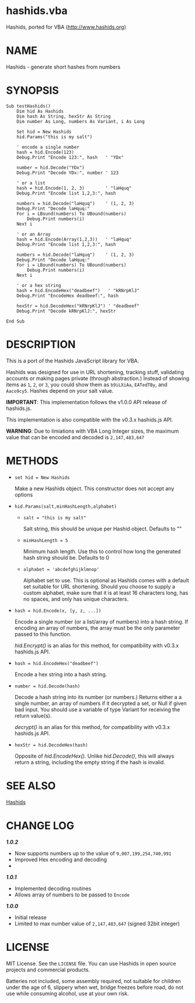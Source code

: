 # hashids.vba
Hashids, ported for VBA (http://www.hashids.org)

# NAME

Hashids - generate short hashes from numbers

# SYNOPSIS

    Sub testHashids()
        Dim hid As Hashids
        Dim hash As String, hexStr As String
        Dim number As Long, numbers As Variant, i As Long
    
        Set hid = New Hashids
        hid.Params("this is my salt")
    
        ' encode a single number
        hash = hid.Encode(123)          
        Debug.Print "Encode 123:", hash   ' "YDx"
    
        number = hid.Decode("YDx")      
        Debug.Print "Decode YDx:", number ' 123
    
        ' or a list
        hash = hid.Encode(1, 2, 3)        ' "laHquq"
        Debug.Print "Encode list 1,2,3:", hash
    
        numbers = hid.Decode("laHquq")    ' (1, 2, 3)
        Debug.Print "Decode laHquq:"
        For i = LBound(numbers) To UBound(numbers)
            Debug.Print numbers(i)
        Next i
    
        ' or an Array
        hash = hid.Encode(Array(1,2,3))   ' "laHquq"
        Debug.Print "Encode list 1,2,3:", hash

        numbers = hid.Decode("laHquq")    ' (1, 2, 3)
        Debug.Print "Decode laHquq:"
        For i = LBound(numbers) To UBound(numbers)
            Debug.Print numbers(i)
        Next i
        
        ' or a hex string
        hash = hid.EncodeHex("deadbeef")   ' "kRNrpKlJ"
        Debug.Print "EncodeHex deadbeef:", hash

        hexStr = hid.DecodeHex("kRNrpKlJ") ' "deadbeef"
        Debug.Print "Decode kRNrpKlJ:", hexStr
        
    End Sub

# DESCRIPTION

This is a port of the Hashids JavaScript library for VBA.

Hashids was designed for use in URL shortening, tracking stuff,
validating accounts or making pages private (through abstraction.)
Instead of showing items as `1`, `2`, or `3`, you could show them as
`b9iLXiAa`, `EATedTBy`, and `Aaco9cy5`.  Hashes depend on your salt
value.

**IMPORTANT**: This implementation follows the v1.0.0 API release of
hashids.js.

This implementation is also compatible with the v0.3.x hashids.js API.

**WARNING**: Due to limiations with VBA Long Integer sizes, the maximum 
value that can be encoded and decoded is `2,147,483,647`

# METHODS

- `set hid = New Hashids`

    Make a new Hashids object.  This constructor does not accept any options

- `hid.Params(salt,minHashLength,alphabet)`

    - `salt = "this is my salt"`

        Salt string, this should be unique per Hashid object. Defaults to ""

    - `minHashLength = 5`

        Minimum hash length.  Use this to control how long the generated hash
        string should be. Defaults to 0

    - `alphabet = 'abcdefghijklmnop'`

        Alphabet set to use.  This is optional as Hashids comes with a default
        set suitable for URL shortening.  Should you choose to supply a custom
        alphabet, make sure that it is at least 16 characters long, has no
        spaces, and only has unique characters.

- `hash = hid.Encode(x, [y, z, ...])`

    Encode a single number (or a list/array of numbers) into a hash
    string. If encoding an array of numbers, the array must be the only 
    parameter passed to this function.

    _hid.Encrypt()_ is an alias for this method, for compatibility with v0.3.x
    hashids.js API.

- `hash = hid.EncodeHex("deadbeef")`

    Encode a hex string into a hash string.

- `number = hid.Decode(hash)`

    Decode a hash string into its number (or numbers.)  Returns either a
    a single number, an array of numbers if it decrypted a set, or Null if 
    given bad input. You should use a variable of type Variant for receiving the 
    return value(s).

    _decrypt()_ is an alias for this method, for compatibility with v0.3.x
    hashids.js API.

- `hexStr = hid.DecodeHex(hash)`

    Opposite of _hid.EncodeHex()_.  Unlike _hid.Decode()_, this will always
    return a string, including the empty string if the hash is invalid.

# SEE ALSO

[Hashids](http://www.hashids.org)

# CHANGE LOG

***1.0.2***
- Now supports numbers up to the value of `9,007,199,254,740,991`
- Improved Hex encoding and decoding
- 
***1.0.1***
- Implemented decoding routines
- Allows array of numbers to be passed to `Encode`

***1.0.0***
- Initial release
- Limited to max number value of `2,147,483,647` (signed 32bit integer)

# LICENSE

MIT License. See the `LICENSE` file. You can use Hashids in open source projects and commercial products.

Batteries not included, some assembly required, not 
suitable for children under the age of 6, slippery when wet, bridge freezes
before road, do not use while consuming alcohol, use at your own risk.
